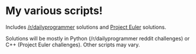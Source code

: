 # My various scripts!

Includes [/r/dailyprogrammer](https://dailyprogrammer.reddit.com) solutions and [Project Euler](https://projecteuler.net/about) solutions.

Solutions will be mostly in Python (/r/dailyprogrammer reddit challenges) or C++ (Project Euler challenges). Other scripts may vary.
